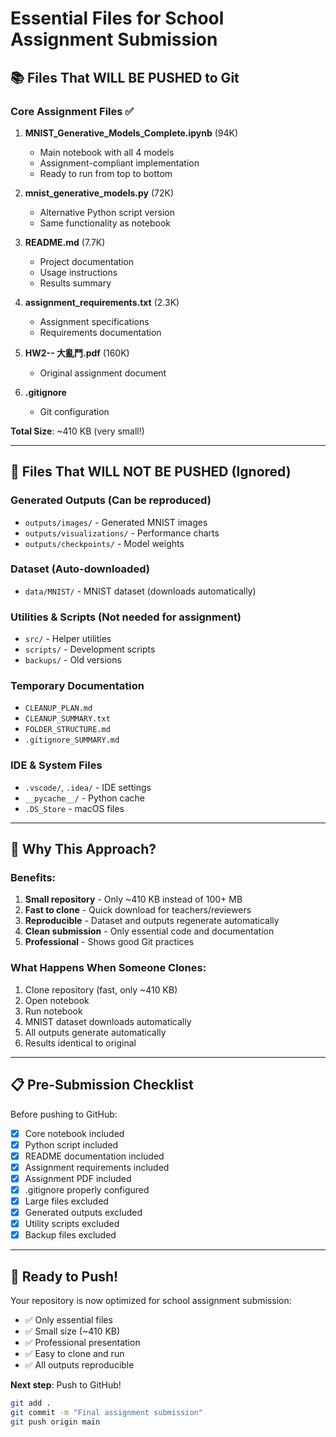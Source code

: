 # Essential Files for School Assignment Submission

## 📚 Files That WILL BE PUSHED to Git

### Core Assignment Files ✅
1. **MNIST_Generative_Models_Complete.ipynb** (94K)
   - Main notebook with all 4 models
   - Assignment-compliant implementation
   - Ready to run from top to bottom

2. **mnist_generative_models.py** (72K)
   - Alternative Python script version
   - Same functionality as notebook

3. **README.md** (7.7K)
   - Project documentation
   - Usage instructions
   - Results summary

4. **assignment_requirements.txt** (2.3K)
   - Assignment specifications
   - Requirements documentation

5. **HW2-- 大亂鬥.pdf** (160K)
   - Original assignment document

6. **.gitignore**
   - Git configuration

**Total Size**: ~410 KB (very small!)

---

## 🚫 Files That WILL NOT BE PUSHED (Ignored)

### Generated Outputs (Can be reproduced)
- `outputs/images/` - Generated MNIST images
- `outputs/visualizations/` - Performance charts
- `outputs/checkpoints/` - Model weights

### Dataset (Auto-downloaded)
- `data/MNIST/` - MNIST dataset (downloads automatically)

### Utilities & Scripts (Not needed for assignment)
- `src/` - Helper utilities
- `scripts/` - Development scripts
- `backups/` - Old versions

### Temporary Documentation
- `CLEANUP_PLAN.md`
- `CLEANUP_SUMMARY.txt`
- `FOLDER_STRUCTURE.md`
- `.gitignore_SUMMARY.md`

### IDE & System Files
- `.vscode/`, `.idea/` - IDE settings
- `__pycache__/` - Python cache
- `.DS_Store` - macOS files

---

## 🎯 Why This Approach?

### Benefits:
1. **Small repository** - Only ~410 KB instead of 100+ MB
2. **Fast to clone** - Quick download for teachers/reviewers
3. **Reproducible** - Dataset and outputs regenerate automatically
4. **Clean submission** - Only essential code and documentation
5. **Professional** - Shows good Git practices

### What Happens When Someone Clones:
1. Clone repository (fast, only ~410 KB)
2. Open notebook
3. Run notebook
4. MNIST dataset downloads automatically
5. All outputs generate automatically
6. Results identical to original

---

## 📋 Pre-Submission Checklist

Before pushing to GitHub:

- [x] Core notebook included
- [x] Python script included  
- [x] README documentation included
- [x] Assignment requirements included
- [x] Assignment PDF included
- [x] .gitignore properly configured
- [x] Large files excluded
- [x] Generated outputs excluded
- [x] Utility scripts excluded
- [x] Backup files excluded

---

## 🚀 Ready to Push!

Your repository is now optimized for school assignment submission:
- ✅ Only essential files
- ✅ Small size (~410 KB)
- ✅ Professional presentation
- ✅ Easy to clone and run
- ✅ All outputs reproducible

**Next step**: Push to GitHub!

```bash
git add .
git commit -m "Final assignment submission"
git push origin main
```
